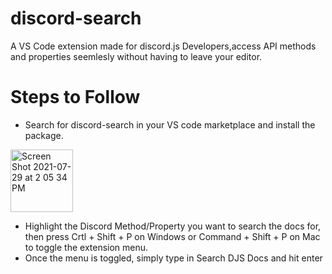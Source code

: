 # discord-search

A VS Code extension made for discord.js Developers,access API methods and properties seemlesly without having to leave your editor.


# Steps to Follow

- Search for discord-search in your VS code marketplace and install the package.

<img width="100" alt="Screen Shot 2021-07-29 at 2 05 34 PM" src="https://user-images.githubusercontent.com/25334323/127549553-e51881cb-1721-4e58-ae79-fee17ca58569.png">



- Highlight the Discord Method/Property you want to search the docs for, then press Crtl + Shift + P on Windows or Command + Shift + P on Mac to toggle the extension menu. 
- Once the menu is toggled, simply type in Search DJS Docs and hit enter



